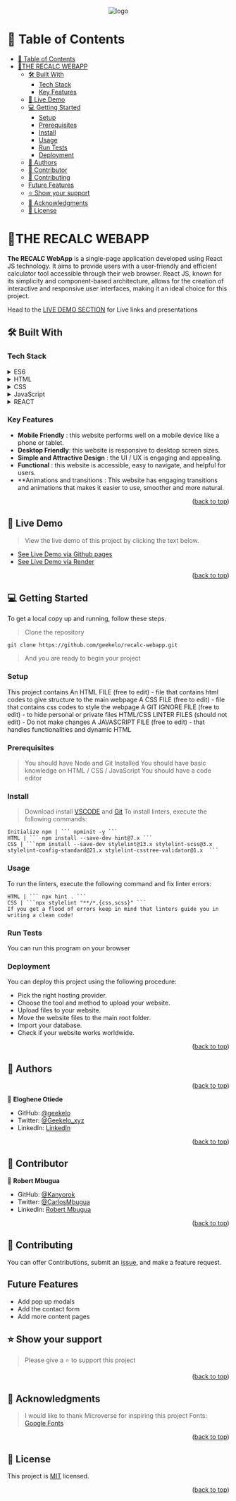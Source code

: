 <a name="readme-top"></a>

<!--
HOW TO USE:
This is an example of how you may give instructions on setting up your project locally.

Modify this file to match your project and remove sections that don't apply.

REQUIRED SECTIONS:
- Table of Contents
- About the Project
  - Built With
  - Live Demo
- Getting Started
- Authors
- Future Features
- Contributing
- Show your support
- Acknowledgements
- License

OPTIONAL SECTIONS:
- FAQ

After you're finished please remove all the comments and instructions.
-->

<div align="center">
  <!-- You are encouraged to replace this logo with your own! Otherwise you can also remove it. -->
  <img src="https://dl.dropboxusercontent.com/s/110axfscx8e9q3q/Screenshot%202023-04-27%20024351.png" alt="logo" width=""  height="auto" />
  <br/>

  <h3><b></b></h3>

</div>

<!-- TABLE OF CONTENTS -->

# 📗 Table of Contents


- [📗 Table of Contents](#-table-of-contents)
- [📖THE RECALC WEBAPP](#the-recalc-webapp)
  - [🛠 Built With ](#-built-with-)
    - [Tech Stack ](#tech-stack-)
    - [Key Features ](#key-features-)
  - [🚀 Live Demo ](#-live-demo-)
  - [💻 Getting Started ](#-getting-started-)
    - [Setup ](#setup-)
    - [Prerequisites ](#prerequisites-)
    - [Install ](#install-)
    - [Usage ](#usage-)
    - [Run Tests ](#run-tests-)
    - [Deployment ](#deployment-)
  - [👥 Authors ](#-authors-)
  - [👥 Contributor ](#-contributor-)
  - [🤝 Contributing ](#-contributing-)
  - [Future Features ](#future-features-)
  - [⭐️ Show your support ](#️-show-your-support-)
  - [🙏 Acknowledgments ](#-acknowledgments-)
  - [📝 License ](#-license-)

<!-- PROJECT DESCRIPTION -->

# 📖THE RECALC WEBAPP<a name="about-project"></a>

**The RECALC WebApp** is a single-page application developed using React JS technology. It aims to provide users with a user-friendly and efficient calculator tool accessible through their web browser. React JS, known for its simplicity and component-based architecture, allows for the creation of interactive and responsive user interfaces, making it an ideal choice for this project.

Head to the <a href="#live-demo">LIVE DEMO SECTION</a> for Live links and presentations

## 🛠 Built With <a name="built-with"></a>

### Tech Stack <a name="tech-stack"></a>

<details>
  <summary>ES6</summary>
  <ul>
    <li><a href="https://hacks.mozilla.org/2015/04/es6-in-depth-an-introduction/">ES6 stands for ECMAScript 6. ECMAScript was created to standardize JavaScript, and ES6 is the 6th version of ECMAScript, it was published in 2015, and is also known as ECMAScript 2015.</a></li>
  </ul>
</details>

<details>
  <summary>HTML</summary>
  <ul>
    <li><a href="https://developer.mozilla.org/en-US/docs/Web/HTML">HTML (HyperText Markup Language) is the most basic building block of the Web. It defines the meaning and structure of web content.</a></li>
  </ul>
</details>

<details>
  <summary>CSS</summary>
  <ul>
    <li><a href="https://developer.mozilla.org/en-US/docs/Web/CSS">CSS describes how elements should be rendered on screen, on paper, in speech, or on other media.</a></li>
  </ul>
</details>

<details>
<summary>JavaScript</summary>
  <ul>
    <li><a href="https://developer.mozilla.org/en-US/docs/Web/JavaScript">JavaScript (JS) is a lightweight, interpreted, or just-in-time compiled programming language with first-class functions.</a></li>
  </ul>
</details>

<details>
  <summary>REACT</summary>
  <ul>
    <li><a href="https://create-react-app.dev/docs/getting-started">Create React App is an officially supported way to create single-page React applications. It offers a modern build setup with no configuration.</a></li>
  </ul>
</details>

<!-- Features -->

### Key Features <a name="key-features"></a>

- **Mobile Friendly** : this website performs well on a mobile device like a phone or tablet.
- **Desktop Friendly**: this website is responsive to desktop screen sizes.
- **Simple and Attractive Design** : the UI / UX is engaging and appealing.
- **Functional** : this website is accessible, easy to navigate, and helpful for users.
- **Animations and transitions : This website has engaging transitions and animations that makes it easier to use, smoother and more natural.
<!-- - ** PopUp windows **: this features add to see the project details about each project in popup windows.
-  ** Form validation **: this features validate the email should be lowercase for portfolio contact. -->

<p align="right">(<a href="#readme-top">back to top</a>)</p>

<!-- LIVE DEMO -->

## 🚀 Live Demo <a name="live-demo"></a>

> View the live demo of this project by clicking the text below.

- [See Live Demo via Github pages](https://geekelo.github.io/recalc-webapp/)
- [See Live Demo via Render](https://recalc-webapp.onrender.com/)
<!-- - [First Presenation Video](https://www.loom.com/share/719c333faa524c5db6930878f33b809b) -->

<p align="right">(<a href="#readme-top">back to top</a>)</p>

<!-- GETTING STARTED -->

## 💻 Getting Started <a name="getting-started"></a>

To get a local copy up and running, follow these steps.

> Clone the repository
```
git clone https://github.com/geekelo/recalc-webapp.git
```
> And you are ready to begin your project

### Setup <a name="setup"></a>
This project contains
An HTML FILE (free to edit) - file that contains html codes to give structure to the main webpage
A CSS FILE (free to edit) - file that contains css codes to style the webpage
A GIT IGNORE FILE (free to edit) - to hide personal or private files
HTML/CSS LINTER FILES (should not edit) - Do not make changes
A JAVASCRIPT FILE (free to edit) - that handles functionalities and dynamic HTML

### Prerequisites <a name="prerequisites"></a>
> You should have Node and Git Installed
> You should have basic knowledge on HTML / CSS / JavaScript
> You should have a code editor

### Install <a name="install"></a>

> Download install [VSCODE](https://code.visualstudio.com/) and [Git](https://git-scm.com/)
> To install linters, execute the following commands:
```
Initialize npm | ``` npminit -y ```
HTML | ``` npm install --save-dev hint@7.x ```
CSS | ```npm install --save-dev stylelint@13.x stylelint-scss@3.x stylelint-config-standard@21.x stylelint-csstree-validator@1.x  ```
```
### Usage <a name="usage"></a>
To run the linters, execute the following command and fix linter errors:
```
HTML | ``` npx hint . ```
CSS | ```npx stylelint "**/*.{css,scss}" ```
If you get a flood of errors keep in mind that linters guide you in writing a clean code!
```
### Run Tests <a name="run-tests"></a>
You can run this program on your browser

### Deployment <a name="deployment"></a>

You can deploy this project using the following procedure:

- Pick the right hosting provider.
- Choose the tool and method to upload your website.
- Upload files to your website.
- Move the website files to the main root folder.
- Import your database.
- Check if your website works worldwide.

<p align="right">(<a href="#readme-top">back to top</a>)</p>

<!-- AUTHORS -->

## 👥 Authors <a name="authors"></a>

<p align="right">(<a href="#readme-top">back to top</a>)</p>

👤 **Eloghene Otiede**

- GitHub: [@geekelo](https://github.com/geekelo)
- Twitter: [@Geekelo_xyz](https://twitter.com/Geekelo_xyz)
- LinkedIn: [LinkedIn](https://linkedin.com/in/eloghene-otiede)
<!-- - [See Documentation of Author's inputs](./Documentation/Geekelo-input.md) -->

<p align="right">(<a href="#readme-top">back to top</a>)</p>

<!-- Contributor -->

## 👥 Contributor <a name="authors"></a>

👤 **Robert Mbugua**

- GitHub: [@Kanyorok](https://github.com/Kanyorok)
- Twitter: [@CarlosMbugua](https://twitter.com/CarlosMbugua)
- LinkedIn: [Robert Mbugua](https://www.linkedin.com/in/robert-mbugua-a8745093/)

<p align="right">(<a href="#readme-top">back to top</a>)</p>

## 🤝 Contributing <a name="contributing"></a>

You can offer Contributions, submit an [issue](../../issues/), and make a feature request.

## Future Features <a name="future-features"></a>

- Add pop up modals
- Add the contact form 
- Add more content pages

## ⭐️ Show your support <a name="support"></a>

> Please give a ⭐️ to support this project


<p align="right">(<a href="#readme-top">back to top</a>)</p>

<!-- ACKNOWLEDGEMENTS -->

## 🙏 Acknowledgments <a name="acknowledgements"></a>

> I would like to thank Microverse for inspiring this project
> Fonts: [Google Fonts](https://fonts.google.com/)

<p align="right">(<a href="#readme-top">back to top</a>)</p>

<!-- LICENSE -->

## 📝 License <a name="license"></a>

This project is [MIT](./MIT.md) licensed.

<p align="right">(<a href="#readme-top">back to top</a>)</p>
